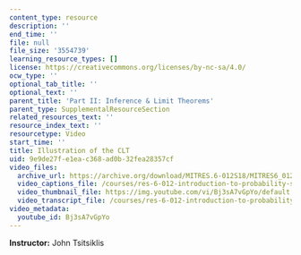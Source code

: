 ```yaml
---
content_type: resource
description: ''
end_time: ''
file: null
file_size: '3554739'
learning_resource_types: []
license: https://creativecommons.org/licenses/by-nc-sa/4.0/
ocw_type: ''
optional_tab_title: ''
optional_text: ''
parent_title: 'Part II: Inference & Limit Theorems'
parent_type: SupplementalResourceSection
related_resources_text: ''
resource_index_text: ''
resourcetype: Video
start_time: ''
title: Illustration of the CLT
uid: 9e9de27f-e1ea-c368-ad0b-32fea28357cf
video_files:
  archive_url: https://archive.org/download/MITRES.6-012S18/MITRES6_012S18_L19-04_300k.mp4
  video_captions_file: /courses/res-6-012-introduction-to-probability-spring-2018/f93f6f16e4b250739fb747060a211d60_Bj3sA7vGpYo.vtt
  video_thumbnail_file: https://img.youtube.com/vi/Bj3sA7vGpYo/default.jpg
  video_transcript_file: /courses/res-6-012-introduction-to-probability-spring-2018/21432e3c52944433a161519814706ab4_Bj3sA7vGpYo.pdf
video_metadata:
  youtube_id: Bj3sA7vGpYo
---
```


**Instructor:** John Tsitsiklis

